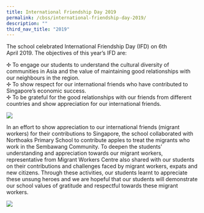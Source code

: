 ```yaml
---
title: International Friendship Day 2019
permalink: /cbss/international-friendship-day-2019/
description: ""
third_nav_title: "2019"
---
```


<p>The school celebrated International Friendship Day (IFD) on 6th&nbsp;<br>April 2019. The objectives of this year&rsquo;s IFD are:</p>
<p>✢ To engage our students to understand the cultural diversity of communities in Asia and the value of maintaining good relationships with our neighbours in the region.<br>✢ To show respect for our international friends who have contributed to Singapore&rsquo;s economic success.&nbsp;<br>✢ To be grateful for the good relationships with our friends from different countries and show appreciation for our international friends.</p>

![](/images/international.jpg)

<p>In an effort to show appreciation to our international friends (migrant workers) for their contributions to Singapore, the school collaborated with Northoaks Primary School to contribute apples to treat the migrants who work in the Sembawang Community. To deepen the students&rsquo; understanding and appreciation towards our migrant workers, representative from Migrant Workers Centre also shared with our students on their contributions and challenges faced by migrant workers, expats and new citizens. Through these activities, our students learnt to appreciate these unsung heroes and we are hopeful that our students will demonstrate our school values of gratitude and respectful towards these migrant workers.</p>

![](/images/intenrationl2.png)